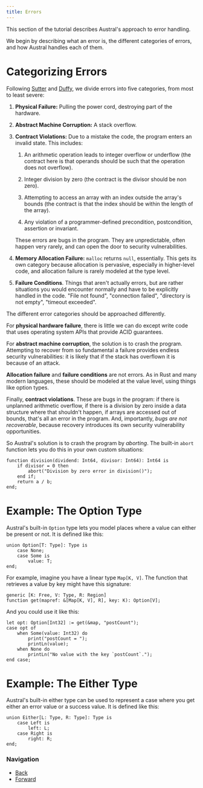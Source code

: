 ```yaml
---
title: Errors
---
```


This section of the tutorial describes Austral's approach to error handling.

We begin by describing what an error is, the different categories of errors, and
how Austral handles each of them.

# Categorizing Errors

Following [Sutter][sutter] and [Duffy][duffy], we divide errors into five
categories, from most to least severe:

1. **Physical Failure:** Pulling the power cord, destroying part of the
   hardware.

2. **Abstract Machine Corruption:** A stack overflow.

3. **Contract Violations:** Due to a mistake the code, the program enters an
   invalid state. This includes:

    1. An arithmetic operation leads to integer overflow or underflow (the
       contract here is that operands should be such that the operation does not
       overflow).

	2. Integer division by zero (the contract is the divisor should be non zero).

	3. Attempting to access an array with an index outside the array's bounds
       (the contract is that the index should be within the length of the
       array).

	4. Any violation of a programmer-defined precondition, postcondition,
	   assertion or invariant.

	These errors are bugs in the program. They are unpredictable, often happen
	very rarely, and can open the door to security vulnerabilities.

4. **Memory Allocation Failure:** `malloc` returns `null`, essentially. This
   gets its own category because allocation is pervasive, especially in
   higher-level code, and allocation failure is rarely modeled at the type
   level.

5. **Failure Conditions**. Things that aren't actually errors, but are rather
   situations you would encounter normally and have to be explicitly handled in
   the code. "File not found", "connection failed", "directory is not empty",
   "timeout exceeded".

The different error categories should be approached differently.

For **physical hardware failure**, there is little we can do except write code
that uses operating system APIs that provide ACID guarantees.

For **abstract machine corruption**, the solution is to crash the
program. Attempting to recover from so fundamental a failure provides endless
security vulnerabilities: it is likely that if the stack has overflown it is
because of an attack.

**Allocation failure** and **failure conditions** are not errors. As in Rust and
many modern languages, these should be modeled at the value level, using things
like option types.

Finally, **contract violations**. These are bugs in the program: if there is
unplanned arithmetic overflow, if there is a division by zero inside a data
structure where that shouldn't happen, if arrays are accessed out of bounds,
that's all an error in the program. And, importantly, _bugs are not
recoverable_, because recovery introduces its own security vulnerability
opportunities.

So Austral's solution is to crash the program by _aborting_. The built-in
`abort` function lets you do this in your own custom situations:

```austral
function division(dividend: Int64, divisor: Int64): Int64 is
    if divisor = 0 then
        abort("Division by zero error in division()");
    end if;
    return a / b;
end;
```

# Example: The Option Type

Austral's built-in `Option` type lets you model places where a value can either
be present or not. It is defined like this:

```austral
union Option[T: Type]: Type is
    case None;
    case Some is
        value: T;
end;
```

For example, imagine you have a linear type `Map[K, V]`. The function that
retrieves a value by key might have this signature:

```austral
generic [K: Free, V: Type, R: Region]
function get(mapref: &[Map[K, V], R], key: K): Option[V];
```

And you could use it like this:

```austral
let opt: Option[Int32] := get(&map, "postCount");
case opt of
    when Some(value: Int32) do
        print("postCount = ");
        printLn(value);
    when None do
        printLn("No value with the key `postCount`.");
end case;
```

# Example: The Either Type

Austral's built-in either type can be used to represent a case where you get
either an error value or a success value. It is defined like this:


```austral
union Either[L: Type, R: Type]: Type is
    case Left is
        left: L;
    case Right is
        right: R;
end;
```

[sutter]: https://www.open-std.org/jtc1/sc22/wg21/docs/papers/2018/p0709r1.pdf
[duffy]: http://joeduffyblog.com/2016/02/07/the-error-model/

### Navigation

- [Back](/tutorial/type-constraints)
- [Forward](/tutorial/capability-based-security)
